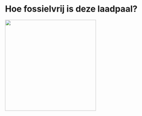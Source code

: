 # Hoe fossielvrij is deze laadpaal?

<img src='https://github.com/samclarkb/hoe-fossielvrij-is-deze-laadpaal/blob/main/public/images/finalGif.gif' width='300px' />

